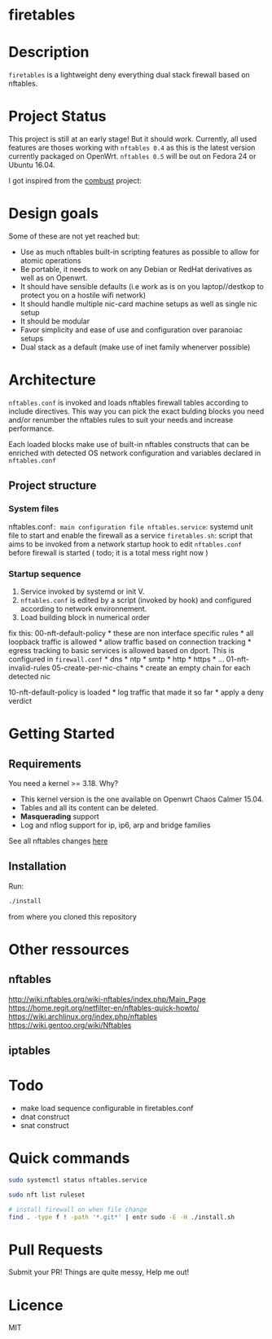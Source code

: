 # firetables

# Description

`firetables` is a lightweight deny everything dual stack firewall based on
nftables.

# Project Status

This project is still at an early stage! But it should work. Currently, all
used features are thoses working with `nftables 0.4` as this is the latest
version currently packaged on OpenWrt. `nftables 0.5` will be out on Fedora 24
or Ubuntu 16.04.

I got inspired from the [combust](https://github.com/gavinhungry/combust)
project:

# Design goals

Some of these are not yet reached but:

* Use as much nftables built-in scripting features as possible to allow for atomic operations
* Be portable, it needs to work on any Debian or RedHat derivatives as well as on Openwrt.
* It should have sensible defaults (i.e work as is on you laptop//destkop to protect you on a hostile wifi network)
* It should handle multiple nic-card machine setups as well as single nic setup
* It should be modular
* Favor simplicity and ease of use and configuration over paranoiac setups
* Dual stack as a default (make use of inet family whenerver possible)

# Architecture

`nftables.conf` is invoked and loads nftables firewall tables according to
include directives. This way you can pick the exact bulding blocks you need
and/or renumber the nftables rules to suit your needs and increase performance.

Each loaded blocks make use of built-in nftables constructs that can be
enriched with detected OS network configuration and variables declared in
`nftables.conf`

## Project structure

### System files

nftables.conf`: main configuration file
nftables.service`: systemd unit file to start and enable the firewall as a service
`firetables.sh`: script that aims to be invoked from a network startup hook to edit `nftables.conf` before firewall is started ( todo; it is a total mess right now )

### Startup sequence

1. Service invoked by systemd or init V.
2. `nftables.conf` is edited by a script (invoked by hook) and configured according to network environnement.
3. Load building block in numerical order

fix this:
  00-nft-default-policy
    * these are non interface specific rules
    * all loopback traffic is allowed
    * allow traffic based on connection tracking
    * egress tracking to basic services is allowed based on dport. This is configured in `firewall.conf`
      * dns
      * ntp
      * smtp
      * http
      * https
      * ...
  01-nft-invalid-rules
  05-create-per-nic-chains
    * create an empty chain for each detected nic

  10-nft-default-policy is loaded
    * log traffic that made it so far
    * apply a deny verdict

# Getting Started

## Requirements

You need a kernel >= 3.18. Why?

* This kernel version is the one available on Openwrt Chaos Calmer 15.04.
* Tables and all its content can be deleted.
* **Masquerading** support
* Log and nflog support for ip, ip6, arp and bridge families

See all nftables changes [here](http://wiki.nftables.org/wiki-nftables/index.php/List_of_updates_since_Linux_kernel_3.13)

## Installation

Run:

```bash
./install
```
from where you cloned this repository

# Other ressources

## nftables

<http://wiki.nftables.org/wiki-nftables/index.php/Main_Page>
<https://home.regit.org/netfilter-en/nftables-quick-howto/>
<https://wiki.archlinux.org/index.php/nftables>
<https://wiki.gentoo.org/wiki/Nftables>

## iptables

# Todo

* make load sequence configurable in firetables.conf
* dnat construct
* snat construct

# Quick commands

```bash
sudo systemctl status nftables.service

sudo nft list ruleset

# install firewall on when file change
find . -type f ! -path '*.git*' | entr sudo -E -H ./install.sh
```

# Pull Requests

Submit your PR! Things are quite messy, Help me out!

# Licence

MIT
